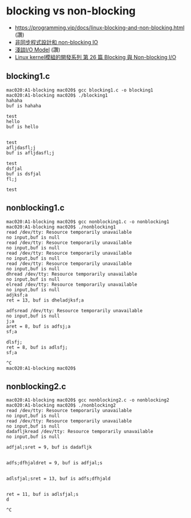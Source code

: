 # blocking vs non-blocking

* https://programming.vip/docs/linux-blocking-and-non-blocking.html (讚)
* [非同步程式設計和 non-blocking IO](https://medium.com/@fcamel/%E9%9D%9E%E5%90%8C%E6%AD%A5%E7%A8%8B%E5%BC%8F%E8%A8%AD%E8%A8%88%E5%92%8C-non-blocking-io-a43881081aac)
* [淺談I/O Model](https://medium.com/@clu1022/%E6%B7%BA%E8%AB%87i-o-model-32da09c619e6) (讚)
* [Linux kernel模組的開發系列 第 26 篇 Blocking 與 Non-blocking I/O](https://ithelp.ithome.com.tw/articles/10161404)

## blocking1.c

```
mac020:A1-blocking mac020$ gcc blocking1.c -o blocking1
mac020:A1-blocking mac020$ ./blocking1
hahaha
buf is hahaha

test
hello
buf is hello


test
afljdasfl;j
buf is afljdasfl;j

test
dsfjal
buf is dsfjal
fl;j

test

```

## nonblocking1.c

```
mac020:A1-blocking mac020$ gcc nonblocking1.c -o nonblocking1
mac020:A1-blocking mac020$ ./nonblocking1
read /dev/tty: Resource temporarily unavailable
no input,buf is null
read /dev/tty: Resource temporarily unavailable
no input,buf is null
read /dev/tty: Resource temporarily unavailable
no input,buf is null
read /dev/tty: Resource temporarily unavailable
no input,buf is null
dhread /dev/tty: Resource temporarily unavailable
no input,buf is null
elread /dev/tty: Resource temporarily unavailable
no input,buf is null
adjksf;a
ret = 13, buf is dheladjksf;a

adfsread /dev/tty: Resource temporarily unavailable
no input,buf is null
j;a
aret = 8, buf is adfsj;a
sf;a

dlsfj;
ret = 8, buf is adlsfj;
sf;a

^C
mac020:A1-blocking mac020$ 
```

## nonblocking2.c

```
mac020:A1-blocking mac020$ gcc nonblocking2.c -o nonblocking2
mac020:A1-blocking mac020$ ./nonblocking2
read /dev/tty: Resource temporarily unavailable
no input,buf is null
read /dev/tty: Resource temporarily unavailable
no input,buf is null
dadafljkread /dev/tty: Resource temporarily unavailable
no input,buf is null

adfjal;sret = 9, buf is dadafljk


adfs;dfhjaldret = 9, buf is adfjal;s


adlsfjal;sret = 13, buf is adfs;dfhjald


ret = 11, buf is adlsfjal;s
d

^C
```